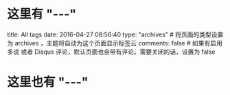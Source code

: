 # 这里有 "---"
title: All tags 
date: 2016-04-27 08:56:40
type: "archives" # 将页面的类型设置为 archives
 ，主题将自动为这个页面显示标签云
comments: false # 如果有启用多说 或者 Disqus 评论，默认页面也会带有评论。需要关闭的话，设置为 false
# 这里也有 "---"